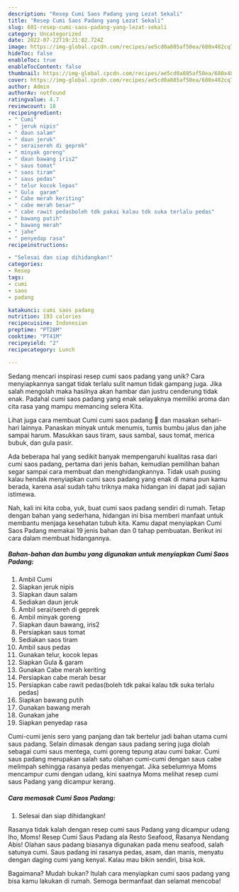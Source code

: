 ```yaml
---
description: "Resep Cumi Saos Padang yang Lezat Sekali"
title: "Resep Cumi Saos Padang yang Lezat Sekali"
slug: 601-resep-cumi-saos-padang-yang-lezat-sekali
category: Uncategorized
date: 2022-07-22T19:21:02.724Z
image: https://img-global.cpcdn.com/recipes/ae5cd0a885af50ea/680x482cq70/cumi-saos-padang-foto-resep-utama.jpg
hideToc: false
enableToc: true
enableTocContent: false
thumbnail: https://img-global.cpcdn.com/recipes/ae5cd0a885af50ea/680x482cq70/cumi-saos-padang-foto-resep-utama.jpg
cover: https://img-global.cpcdn.com/recipes/ae5cd0a885af50ea/680x482cq70/cumi-saos-padang-foto-resep-utama.jpg
author: Admin
authorAv: notfound
ratingvalue: 4.7
reviewcount: 18
recipeingredient:
- " Cumi"
- " jeruk nipis"
- " daun salam"
- " daun jeruk"
- " seraisereh di geprek"
- " minyak goreng"
- " daun bawang iris2"
- " saus tomat"
- " saos tiram"
- " saus pedas"
- " telur kocok lepas"
- " Gula  garam"
- " Cabe merah keriting"
- " cabe merah besar"
- " cabe rawit pedasboleh tdk pakai kalau tdk suka terlalu pedas"
- " bawang putih"
- " bawang merah"
- " jahe"
- " penyedap rasa"
recipeinstructions:

- "Selesai dan siap dihidangkan!"
categories:
- Resep
tags:
- cumi
- saos
- padang

katakunci: cumi saos padang 
nutrition: 193 calories
recipecuisine: Indonesian
preptime: "PT28M"
cooktime: "PT41M"
recipeyield: "2"
recipecategory: Lunch

---
```





Sedang mencari inspirasi resep cumi saos padang yang unik? Cara menyiapkannya sangat tidak terlalu sulit namun tidak gampang juga. Jika salah mengolah maka hasilnya akan hambar dan justru cenderung tidak enak. Padahal cumi saos padang yang enak selayaknya memiliki aroma dan cita rasa yang mampu memancing selera Kita.





Lihat juga cara membuat Cumi cumi saos padang 🦑 dan masakan sehari-hari lainnya. Panaskan minyak untuk menumis, tumis bumbu jalus dan jahe sampai harum. Masukkan saus tiram, saus sambal, saus tomat, merica bubuk, dan gula pasir.

Ada beberapa hal yang sedikit banyak mempengaruhi kualitas rasa dari cumi saos padang, pertama dari jenis bahan, kemudian pemilihan bahan segar sampai cara membuat dan menghidangkannya. Tidak usah pusing kalau hendak menyiapkan cumi saos padang yang enak di mana pun kamu berada, karena asal sudah tahu triknya maka hidangan ini dapat jadi sajian istimewa.






Nah, kali ini kita coba, yuk, buat cumi saos padang sendiri di rumah. Tetap dengan bahan yang sederhana, hidangan ini bisa memberi manfaat untuk membantu menjaga kesehatan tubuh kita. Kamu dapat menyiapkan Cumi Saos Padang memakai 19 jenis bahan dan 0 tahap pembuatan. Berikut ini cara dalam membuat hidangannya.

<!--inarticleads1-->

##### Bahan-bahan dan bumbu yang digunakan untuk menyiapkan Cumi Saos Padang:

1. Ambil  Cumi
1. Siapkan  jeruk nipis
1. Siapkan  daun salam
1. Sediakan  daun jeruk
1. Ambil  serai/sereh di geprek
1. Ambil  minyak goreng
1. Siapkan  daun bawang, iris2
1. Persiapkan  saus tomat
1. Sediakan  saos tiram
1. Ambil  saus pedas
1. Gunakan  telur, kocok lepas
1. Siapkan  Gula &amp; garam
1. Gunakan  Cabe merah keriting
1. Persiapkan  cabe merah besar
1. Persiapkan  cabe rawit pedas(boleh tdk pakai kalau tdk suka terlalu pedas)
1. Siapkan  bawang putih
1. Gunakan  bawang merah
1. Gunakan  jahe
1. Siapkan  penyedap rasa


Cumi-cumi jenis sero yang panjang dan tak bertelur jadi bahan utama cumi saus padang. Selain dimasak dengan saus padang sering juga diolah sebagai cumi saus mentega, cumi goreng tepung atau cumi bakar. Cumi saus padang merupakan salah satu olahan cumi-cumi dengan saus cabe melimpah sehingga rasanya pedas menyengat. Jika sebelumnya Moms mencampur cumi dengan udang, kini saatnya Moms melihat resep cumi saus Padang yang dicampur kerang. 

<!--inarticleads2-->

##### Cara memasak Cumi Saos Padang:


1. Selesai dan siap dihidangkan!

Rasanya tidak kalah dengan resep cumi saus Padang yang dicampur udang lho, Moms! Resep Cumi Saus Padang ala Resto Seafood, Rasanya Nendang Abis! Olahan saus padang biasanya digunakan pada menu seafood, salah satunya cumi. Saus padang ini rasanya pedas, asam, dan manis, menyatu dengan daging cumi yang kenyal. Kalau mau bikin sendiri, bisa kok. 

Bagaimana? Mudah bukan? Itulah cara menyiapkan cumi saos padang yang bisa kamu lakukan di rumah. Semoga bermanfaat dan selamat mencoba!
